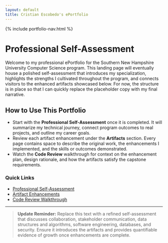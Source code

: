 ```yaml
---
layout: default
title: Cristian Escobedo's ePortfolio
---
```


{% include portfolio-nav.html %}

# Professional Self-Assessment

Welcome to my professional ePortfolio for the Southern New Hampshire University Computer Science program. This landing page will eventually house a polished self-assessment that introduces my specialization, highlights the strengths I cultivated throughout the program, and connects visitors to the enhanced artifacts showcased below. For now, the structure is in place so that I can quickly replace the placeholder copy with my final narrative.

## How to Use This Portfolio

- Start with the **Professional Self-Assessment** once it is completed. It will summarize my technical journey, connect program outcomes to real projects, and outline my career goals.
- Review each artifact enhancement under the **Artifacts** section. Every page contains space to describe the original work, the enhancements I implemented, and the skills or outcomes demonstrated.
- Watch the **Code Review** walkthrough for context on the enhancement plan, design rationale, and how the artifacts satisfy the capstone requirements.

### Quick Links

- [Professional Self-Assessment](#professional-self-assessment)
- [Artifact Enhancements](artifacts.html)
- [Code Review Walkthrough](code-review.html)

---

> **Update Reminder:** Replace this text with a refined self-assessment that discusses collaboration, stakeholder communication, data structures and algorithms, software engineering, databases, and security. Ensure it introduces the artifacts and provides quantifiable evidence of growth once enhancements are complete.
